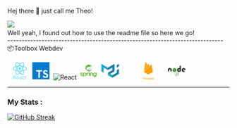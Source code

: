 Hej there 👋 just call me Theo!
<div id="header" align="">
  <img src="https://media.giphy.com/media/JqmupuTVZYaQX5s094/giphy.gif" width="100"/>
</div>
Well yeah, I found out how to use the readme file so here we go!<br>---------------------------------------------------------------------------- <br>
📦Toolbox Webdev <br> <br>


<div>
  &nbsp;
  <img src="https://github.com/devicons/devicon/blob/master/icons/react/react-original-wordmark.svg" title="React" alt="React" width="40" height="40"/>&nbsp;
  <img src="https://github.com/devicons/devicon/blob/master/icons/typescript/typescript-original.svg" title="React" alt="React" width="40" height="40"/>&nbsp;
  <img src="https://avatars.githubusercontent.com/u/139895814?s=200&v=4" title="React" alt="React" width="40" height="40"/>&nbsp;
  <img src="https://github.com/devicons/devicon/blob/master/icons/spring/spring-original-wordmark.svg" title="Spring" alt="Spring" width="40" height="40"/>&nbsp;
  <img src="https://github.com/devicons/devicon/blob/master/icons/materialui/materialui-original.svg" title="Material UI" alt="Material UI" width="40" height="40"/>&nbsp;
 &nbsp;
  &nbsp;
  &nbsp;
&nbsp;
  &nbsp;
  <img src="https://github.com/devicons/devicon/blob/master/icons/firebase/firebase-plain-wordmark.svg" title="Firebase" alt="Firebase" width="40" height="40"/>&nbsp;
 &nbsp;
 &nbsp;
  <img src="https://github.com/devicons/devicon/blob/master/icons/nodejs/nodejs-original-wordmark.svg" title="NodeJS" alt="NodeJS" width="40" height="40"/>&nbsp;
  &nbsp;
</div>

---

###  My Stats :
[![GitHub Streak](http://github-readme-streak-stats.herokuapp.com?user=TheoToni&theme=dark&background=000000)](https://git.io/streak-stats)


  



